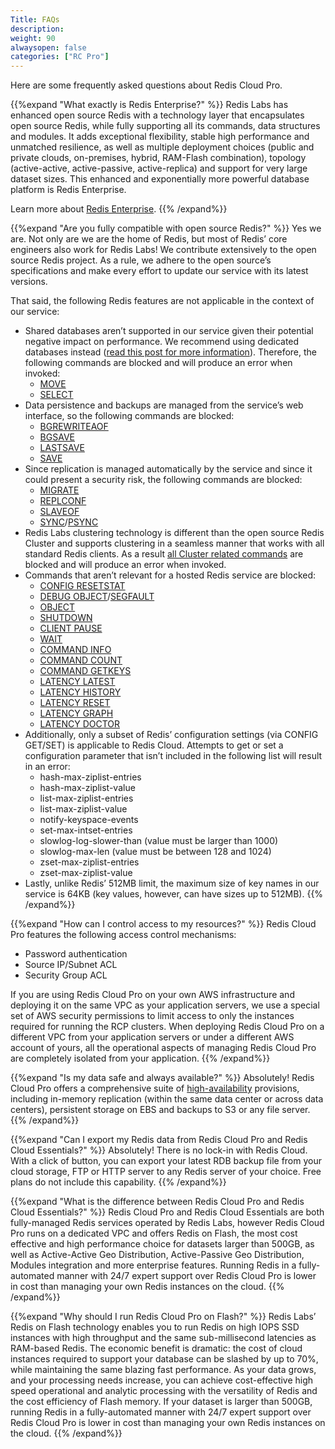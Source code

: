 ```yaml
---
Title: FAQs
description: 
weight: 90
alwaysopen: false
categories: ["RC Pro"]
---
```

Here are some frequently asked questions about Redis Cloud Pro.

<!-- Also in RS and RC -->
{{%expand "What exactly is Redis Enterprise?" %}}
Redis Labs has enhanced open source Redis with a technology layer that encapsulates open source Redis, while fully supporting all its commands, data structures and modules. It adds exceptional flexibility, stable high performance and unmatched resilience, as well as multiple deployment choices (public and private clouds, on-premises, hybrid, RAM-Flash combination), topology (active-active, active-passive, active-replica) and support for very large dataset sizes. This enhanced and exponentially more powerful database platform is Redis Enterprise.

Learn more about [Redis Enterprise](https://redislabs.com/why-redis/redis-enterprise/).
{{% /expand%}}

<!-- Also in RS and RC -->
{{%expand "Are you fully compatible with open source Redis?" %}}
Yes we are. Not only are we are the home of Redis, but most of Redis’ core engineers also work for Redis Labs! We contribute extensively to the open source Redis project. As a rule, we adhere to the open source’s specifications and make every effort to update our service with its latest versions.

That said, the following Redis features are not applicable in the context of our service:

- Shared databases aren’t supported in our service given their potential negative impact on performance. We recommend using dedicated databases instead ([read this post for more information](https://redislabs.com/blog/benchmark-shared-vs-dedicated-redis-instances/)). Therefore, the following commands are blocked and will produce an error when invoked:
    - [MOVE](http://redis.io/commands/move)
    - [SELECT](http://redis.io/commands/select)
- Data persistence and backups are managed from the service’s web interface, so the following commands are blocked:
    - [BGREWRITEAOF](http://redis.io/commands/BGREWRITEAOF)
    - [BGSAVE](http://redis.io/commands/bgsave)
    - [LASTSAVE](http://redis.io/commands/LASTSAVE)
    - [SAVE](http://redis.io/commands/SAVE)
- Since replication is managed automatically by the service and since it could present a security risk, the following commands are blocked:
    - [MIGRATE](http://redis.io/commands/MIGRATE)
    - [REPLCONF](http://redis.io/commands/REPLCONF)
    - [SLAVEOF](http://redis.io/commands/SLAVEOF)
    - [SYNC](http://redis.io/commands/SYNC)/[PSYNC](http://redis.io/commands/PSYNC)
- Redis Labs clustering technology is different than the open source Redis Cluster and supports clustering in a seamless manner that works with all standard Redis clients. As a result [all Cluster related commands](http://redis.io/commands#cluster) are blocked and will produce an error when invoked.
- Commands that aren’t relevant for a hosted Redis service are blocked:
    - [CONFIG RESETSTAT](http://redis.io/commands/CONFIG-RESETSTAT)
    - [DEBUG OBJECT](http://redis.io/commands/DEBUG-OBJECT)/[SEGFAULT](http://redis.io/commands/DEBUG-SEGFAULT)
    - [OBJECT](http://redis.io/commands/OBJECT)
    - [SHUTDOWN](http://redis.io/commands/SHUTDOWN)
    - [CLIENT PAUSE](http://redis.io/commands/CLIENT-PAUSE)
    - [WAIT](http://redis.io/commands/WAIT)
    - [COMMAND INFO](http://redis.io/commands/COMMAND-INFO)
    - [COMMAND COUNT](http://redis.io/commands/COMMAND-COUNT)
    - [COMMAND GETKEYS](http://redis.io/commands/COMMAND-GETKEYS)
    - [LATENCY LATEST](http://redis.io/commands/LATENCY-LATEST)
    - [LATENCY HISTORY](http://redis.io/commands/LATENCY-HISTORY)
    - [LATENCY RESET](http://redis.io/commands/LATENCY-RESET)
    - [LATENCY GRAPH](http://redis.io/commands/LATENCY-GRAPH)
    - [LATENCY DOCTOR](http://redis.io/commands/LATENCY-DOCTOR)
- Additionally, only a subset of Redis’ configuration settings (via CONFIG GET/SET) is applicable to Redis Cloud. Attempts to get or set a configuration parameter that isn’t included in the following list will result in an error:
    - hash-max-ziplist-entries
    - hash-max-ziplist-value
    - list-max-ziplist-entries
    - list-max-ziplist-value
    - notify-keyspace-events
    - set-max-intset-entries
    - slowlog-log-slower-than (value must be larger than 1000)
    - slowlog-max-len (value must be between 128 and 1024)
    - zset-max-ziplist-entries
    - zset-max-ziplist-value
- Lastly, unlike Redis’ 512MB limit, the maximum size of key names in our service is 64KB (key values, however, can have sizes up to 512MB).
{{% /expand%}}

<!-- Also in RC -->
{{%expand "How can I control access to my resources?" %}}
Redis Cloud Pro features the following access control mechanisms:

- Password authentication
- Source IP/Subnet ACL
- Security Group ACL

If you are using Redis Cloud Pro on your own AWS infrastructure and deploying it on the same VPC as your application servers, we use a special set of AWS security permissions to limit access to only the instances required for running the RCP clusters. When deploying Redis Cloud Pro on a different VPC from your application servers or under a different AWS account of yours, all the operational aspects of managing Redis Cloud Pro are completely isolated from your application.
{{% /expand%}}

<!-- Also in RC -->
{{%expand "Is my data safe and always available?" %}}
Absolutely! Redis Cloud Pro offers a comprehensive suite of [high-availability](https://redislabs.com/blog/high-availability-for-in-memory-cloud-datastores) provisions, including in-memory replication (within the same data center or across data centers), persistent storage on EBS and backups to S3 or any file server.
{{% /expand%}}

{{%expand "Can I export my Redis data from Redis Cloud Pro and Redis Cloud Essentials?" %}}
Absolutely! There is no lock-in with Redis Cloud. With a click of button, you can export your latest RDB backup file from your cloud storage, FTP or HTTP server to any Redis server of your choice. Free plans do not include this capability.
{{% /expand%}}

{{%expand "What is the difference between Redis Cloud Pro and Redis Cloud Essentials?" %}}
Redis Cloud Pro and Redis Cloud Essentials are both fully-managed Redis services operated by Redis Labs, however Redis Cloud Pro runs on a dedicated VPC and offers Redis on Flash, the most cost effective and high performance choice for datasets larger than 500GB, as well as Active-Active Geo Distribution, Active-Passive Geo Distribution, Modules integration and more enterprise features. Running Redis in a fully-automated manner with 24/7 expert support over Redis Cloud Pro is lower in cost than managing your own Redis instances on the cloud.
{{% /expand%}}

{{%expand "Why should I run Redis Cloud Pro on Flash?" %}}
Redis Labs’ Redis on Flash technology enables you to run Redis on high IOPS SSD instances with high throughput and the same sub-millisecond latencies as RAM-based Redis. The economic benefit is dramatic: the cost of cloud instances required to support your database can be slashed by up to 70%, while maintaining the same blazing fast performance. As your data grows, and your processing needs increase, you can achieve cost-effective high speed operational and analytic processing with the versatility of Redis and the cost efficiency of Flash memory. If your dataset is larger than 500GB, running Redis in a fully-automated manner with 24/7 expert support over Redis Cloud Pro is lower in cost than managing your own Redis instances on the cloud.
{{% /expand%}}
